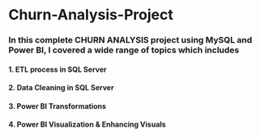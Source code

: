 # Churn-Analysis-Project
### In this complete CHURN ANALYSIS project using MySQL and Power BI, I covered a wide range of topics which includes
#### 1. ETL process in SQL Server
#### 2. Data Cleaning in SQL Server
#### 3. Power BI Transformations
#### 4. Power BI Visualization & Enhancing Visuals
